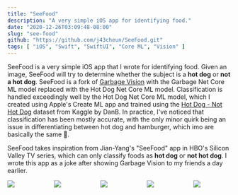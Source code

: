 ```yaml
---
title: "SeeFood"
description: "A very simple iOS app for identifying food."
date: "2020-12-26T03:09:48-08:00"
slug: "see-food"
github: "https://github.com/j43cheun/SeeFood.git"
tags: [ "iOS", "Swift", "SwiftUI", "Core ML", "Vision" ]
---
```


SeeFood is a very simple iOS app that I wrote for identifying food. Given an
image, SeeFood will try to determine whether the subject is a **hot dog** or
**not a hot dog**. SeeFood is a fork of
[Garbage Vision](/projects/garbage-vision) with the Garbage Net Core ML model
replaced with the Hot Dog Net Core ML model. Classification is handled
exceedingly well by the Hot Dog Net Core ML model, which I created using
Apple's Create ML app and trained using the
[Hot Dog - Not Hot Dog](https://www.kaggle.com/dansbecker/hot-dog-not-hot-dog)
dataset from Kaggle by DanB. In practice, I've noticed that classification has
been mostly accurate, with the only minor quirk being an issue in
differentiating between hot dog and hamburger, which imo are basically the
same 🤣.

SeeFood takes inspiration from Jian-Yang's "SeeFood" app in HBO's Silicon
Valley TV series, which can only classify foods as **hot dog** or
**not hot dog**. I wrote this app as a joke after showing Garbage Vision to my
friends a day earlier.

<div class="columns mt-5">
  <div class="column">
    <img src="/projects/see-food/img/main-screen.PNG">
  </div>
  <div class="column">
    <img src="/projects/see-food/img/hot-dog-classification.PNG">
  </div>
  <div class="column">
    <img src="/projects/see-food/img/hot-dog-confidence-scores.PNG">
  </div>
  <div class="column">
    <img src="/projects/see-food/img/not-a-hot-dog-classification.PNG">
  </div>
  <div class="column">
    <img src="/projects/see-food/img/not-a-hot-dog-confidence-scores.PNG">
  </div>
</div>